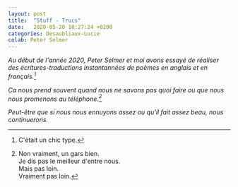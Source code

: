 ```yaml
---
layout: post
title:  "Stuff - Trucs"
date:   2020-05-20 10:27:24 +0200
categories: Desaubliaux-Lucie
colab: Peter Selmer
---
```


*Au début de l'année 2020, Peter Selmer et moi avons essayé de réaliser des écritures-traductions instantannées de poèmes en anglais et en français.[^1]*

[^1]: C'était un chic type.

*Ca nous prend souvent quand nous ne savons pas quoi faire ou que nous nous promenons au téléphone.[^bignote]*

[^bignote]: Non vraiment, un gars bien.    
    Je dis pas le meilleur d'entre nous.    
    Mais pas loin.    
    Vraiment pas loin.

*Peut-être que si nous nous ennuyons assez ou qu'il fait assez beau, nous continuerons.*
